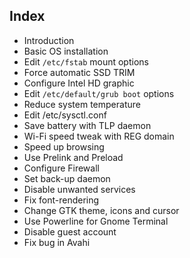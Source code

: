 ## Index
- Introduction 
- Basic OS installation
- Edit `/etc/fstab` mount options
- Force automatic SSD TRIM
- Configure Intel HD graphic
- Edit `/etc/default/grub boot` options
- Reduce system temperature
- Edit /etc/sysctl.conf
- Save battery with TLP daemon
- Wi-Fi speed tweak with REG domain
- Speed up browsing
- Use Prelink and Preload
- Configure Firewall
- Set back-up daemon
- Disable unwanted services
- Fix font-rendering
- Change GTK theme, icons and cursor
- Use Powerline for Gnome Terminal
- Disable guest account
- Fix bug in Avahi
